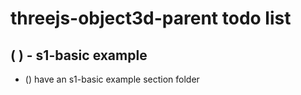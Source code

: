 # threejs-object3d-parent todo list

## ( ) - s1-basic example
* () have an s1-basic example section folder
